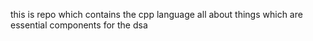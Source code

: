 this is repo which contains the cpp language all about things which are essential components for the dsa
